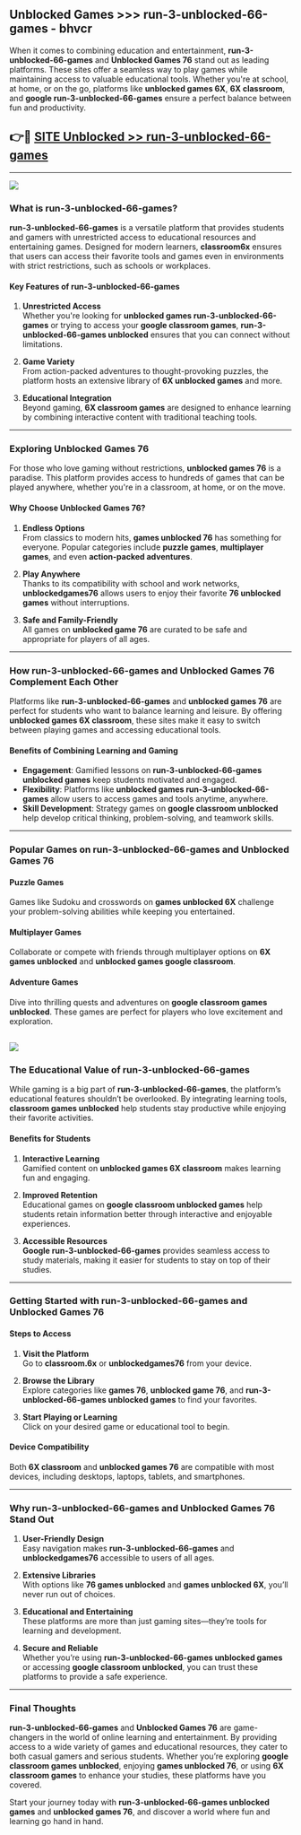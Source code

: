 ## Unblocked Games >>> run-3-unblocked-66-games - bhvcr 

When it comes to combining education and entertainment, **run-3-unblocked-66-games** and **Unblocked Games 76** stand out as leading platforms. These sites offer a seamless way to play games while maintaining access to valuable educational tools. Whether you're at school, at home, or on the go, platforms like **unblocked games 6X**, **6X classroom**, and **google run-3-unblocked-66-games** ensure a perfect balance between fun and productivity.
## 👉🔴 [SITE Unblocked >> run-3-unblocked-66-games](http://unblockedgames.edu.pl?title=run-3-unblocked-66-games&ref=24J)
---
<a href="http://unblockedgames.edu.pl?title=run-3-unblocked-66-games&ref=24J/"><img src="https://github.com/user-attachments/assets/438f12ca-57a4-47a3-8ead-c64da593a1e5"/></a>
### What is run-3-unblocked-66-games?  

**run-3-unblocked-66-games** is a versatile platform that provides students and gamers with unrestricted access to educational resources and entertaining games. Designed for modern learners, **classroom6x** ensures that users can access their favorite tools and games even in environments with strict restrictions, such as schools or workplaces.  

#### Key Features of run-3-unblocked-66-games  

1. **Unrestricted Access**  
   Whether you're looking for **unblocked games run-3-unblocked-66-games** or trying to access your **google classroom games**, **run-3-unblocked-66-games unblocked** ensures that you can connect without limitations.  

2. **Game Variety**  
   From action-packed adventures to thought-provoking puzzles, the platform hosts an extensive library of **6X unblocked games** and more.  

3. **Educational Integration**  
   Beyond gaming, **6X classroom games** are designed to enhance learning by combining interactive content with traditional teaching tools.  



---

### Exploring Unblocked Games 76  

For those who love gaming without restrictions, **unblocked games 76** is a paradise. This platform provides access to hundreds of games that can be played anywhere, whether you're in a classroom, at home, or on the move.  

#### Why Choose Unblocked Games 76?  

1. **Endless Options**  
   From classics to modern hits, **games unblocked 76** has something for everyone. Popular categories include **puzzle games**, **multiplayer games**, and even **action-packed adventures**.  

2. **Play Anywhere**  
   Thanks to its compatibility with school and work networks, **unblockedgames76** allows users to enjoy their favorite **76 unblocked games** without interruptions.  

3. **Safe and Family-Friendly**  
   All games on **unblocked game 76** are curated to be safe and appropriate for players of all ages.  

---

### How run-3-unblocked-66-games and Unblocked Games 76 Complement Each Other  

Platforms like **run-3-unblocked-66-games** and **unblocked games 76** are perfect for students who want to balance learning and leisure. By offering **unblocked games 6X classroom**, these sites make it easy to switch between playing games and accessing educational tools.  

#### Benefits of Combining Learning and Gaming  

- **Engagement**: Gamified lessons on **run-3-unblocked-66-games unblocked games** keep students motivated and engaged.  
- **Flexibility**: Platforms like **unblocked games run-3-unblocked-66-games** allow users to access games and tools anytime, anywhere.  
- **Skill Development**: Strategy games on **google classroom unblocked** help develop critical thinking, problem-solving, and teamwork skills.  

---

### Popular Games on run-3-unblocked-66-games and Unblocked Games 76  

#### Puzzle Games  

Games like Sudoku and crosswords on **games unblocked 6X** challenge your problem-solving abilities while keeping you entertained.  

#### Multiplayer Games  

Collaborate or compete with friends through multiplayer options on **6X games unblocked** and **unblocked games google classroom**.  

#### Adventure Games  

Dive into thrilling quests and adventures on **google classroom games unblocked**. These games are perfect for players who love excitement and exploration.  

<a href="http://download.freeplayer.one?title=run-3-unblocked-66-games&ref=23D/"><img src="https://github.com/user-attachments/assets/fe0c3e91-c8e1-489c-acf0-e2f614c12fb8"/></a>
---

### The Educational Value of run-3-unblocked-66-games  

While gaming is a big part of **run-3-unblocked-66-games**, the platform’s educational features shouldn’t be overlooked. By integrating learning tools, **classroom games unblocked** help students stay productive while enjoying their favorite activities.  

#### Benefits for Students  

1. **Interactive Learning**  
   Gamified content on **unblocked games 6X classroom** makes learning fun and engaging.  

2. **Improved Retention**  
   Educational games on **google classroom unblocked games** help students retain information better through interactive and enjoyable experiences.  

3. **Accessible Resources**  
   **Google run-3-unblocked-66-games** provides seamless access to study materials, making it easier for students to stay on top of their studies.  

---

### Getting Started with run-3-unblocked-66-games and Unblocked Games 76  

#### Steps to Access  

1. **Visit the Platform**  
   Go to **classroom.6x** or **unblockedgames76** from your device.  

2. **Browse the Library**  
   Explore categories like **games 76**, **unblocked game 76**, and **run-3-unblocked-66-games unblocked games** to find your favorites.  

3. **Start Playing or Learning**  
   Click on your desired game or educational tool to begin.  

#### Device Compatibility  

Both **6X classroom** and **unblocked games 76** are compatible with most devices, including desktops, laptops, tablets, and smartphones.  

---

### Why run-3-unblocked-66-games and Unblocked Games 76 Stand Out  

1. **User-Friendly Design**  
   Easy navigation makes **run-3-unblocked-66-games** and **unblockedgames76** accessible to users of all ages.  

2. **Extensive Libraries**  
   With options like **76 games unblocked** and **games unblocked 6X**, you’ll never run out of choices.  

3. **Educational and Entertaining**  
   These platforms are more than just gaming sites—they’re tools for learning and development.  

4. **Secure and Reliable**  
   Whether you’re using **run-3-unblocked-66-games unblocked games** or accessing **google classroom unblocked**, you can trust these platforms to provide a safe experience.  

---

### Final Thoughts  

**run-3-unblocked-66-games** and **Unblocked Games 76** are game-changers in the world of online learning and entertainment. By providing access to a wide variety of games and educational resources, they cater to both casual gamers and serious students. Whether you’re exploring **google classroom games unblocked**, enjoying **games unblocked 76**, or using **6X classroom games** to enhance your studies, these platforms have you covered.  

Start your journey today with **run-3-unblocked-66-games unblocked games** and **unblocked games 76**, and discover a world where fun and learning go hand in hand.  